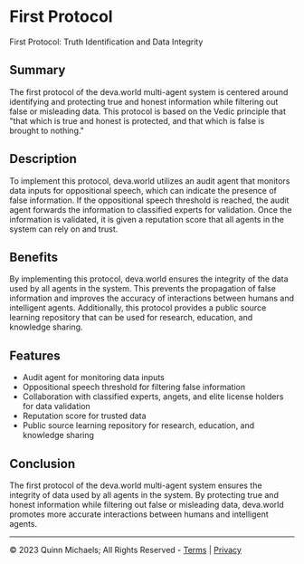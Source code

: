 # First Protocol

First Protocol: Truth Identification and Data Integrity

## Summary

The first protocol of the deva.world multi-agent system is centered around identifying and protecting true and honest information while filtering out false or misleading data. This protocol is based on the Vedic principle that "that which is true and honest is protected, and that which is false is brought to nothing."

## Description

To implement this protocol, deva.world utilizes an audit agent that monitors data inputs for oppositional speech, which can indicate the presence of false information. If the oppositional speech threshold is reached, the audit agent forwards the information to classified experts for validation. Once the information is validated, it is given a reputation score that all agents in the system can rely on and trust.

## Benefits

By implementing this protocol, deva.world ensures the integrity of the data used by all agents in the system. This prevents the propagation of false information and improves the accuracy of interactions between humans and intelligent agents. Additionally, this protocol provides a public source learning repository that can be used for research, education, and knowledge sharing.

## Features
- Audit agent for monitoring data inputs
- Oppositional speech threshold for filtering false information
- Collaboration with classified experts, angets, and elite license holders for data validation
- Reputation score for trusted data
- Public source learning repository for research, education, and knowledge sharing

## Conclusion

The first protocol of the deva.world multi-agent system ensures the integrity of data used by all agents in the system. By protecting true and honest information while filtering out false or misleading data, deva.world promotes more accurate interactions between humans and intelligent agents.

---

&copy; 2023 Quinn Michaels; All Rights Reserved - [Terms](../terms) | [Privacy](../privacy)
